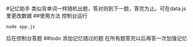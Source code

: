 #记忆助手
类似背单词一样随机出题，答对则到下一题，答完为止。可在data.js里更改数据
##使用方法
控制台运行
```
node app.js
```
后在控制台答题
##todo
添加记忆错过的题
在所有题答完以后再答一次加强记忆